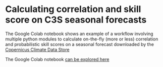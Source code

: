 # Calculating correlation and skill score on C3S seasonal forecasts

The Google Colab notebook shows an example of a workflow involving multiple python modules to calculate on-the-fly (more or less) correlation and probabilistic skill scores on a seasonal forecast downloaded by the [Copernicus Climate Data Store](https://cds.climate.copernicus.eu/#!/home)

The Google Colab notebook [can be explored here](https://colab.research.google.com/drive/1wWHz_SMCHNuos5fxWRUJTcB6wqkTJQCR#scrollTo=bh7W_TKIbzs3)
